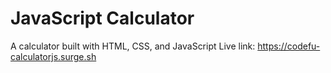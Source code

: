 # JavaScript Calculator

A calculator built with HTML, CSS, and JavaScript
Live link: https://codefu-calculatorjs.surge.sh